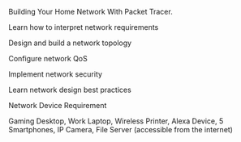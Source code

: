 Building Your Home Network With Packet Tracer.

Learn how to interpret network requirements

Design and build a network topology

Configure network QoS

Implement network security

Learn network design best practices

Network Device Requirement

  Gaming Desktop,
  Work Laptop,
  Wireless Printer,
  Alexa Device,
  5 Smartphones,
  IP Camera,
  File Server (accessible from the internet)

